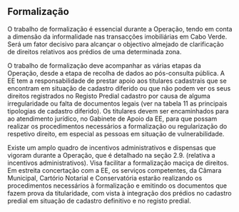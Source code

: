 ## Formalização

O trabalho de formalização é essencial durante a Operação, tendo em conta a dimensão da informalidade nas transacções imobiliárias em Cabo Verde. Será um fator decisivo para alcançar o objectivo almejado de clarificação de direitos relativos aos prédios de uma determinada zona.

O trabalho de formalização deve acompanhar as várias etapas da Operação, desde a etapa de recolha de dados ao pós-consulta pública. A EE tem a responsabilidade de prestar apoio aos titulares cadastrais que se encontram em situação de cadastro diferido ou que não podem ver os seus direitos registrados no Registo Predial cadastro por causa de alguma irregularidade ou falta de documentos legais \(ver na tabela 11 as principais tipologias de cadastro diferido\). Os titulares devem ser encaminhados para ao atendimento jurídico, no Gabinete de Apoio da EE, para que possam realizar os procedimentos necessários a formalização ou regularização do respetivo direito, em especial as pessoas em situação de vulnerabilidade.

Existe um amplo quadro de incentivos administrativos e dispensas que vigoram durante a Operação, que é detalhado na seção 2.9. \(relativa a incentivos administrativos\). Visa facilitar a formalização maciça de direitos. Em estreita concertação com a EE, os serviços competentes, da Câmara Municipal, Cartório Notarial e Conservatória estarão realizando os procedimentos necessários à formalização e emitindo os documentos que fazem prova da titularidade, com vista à integração dos prédios no cadastro predial em situação de cadastro definitivo e no registo predial.

